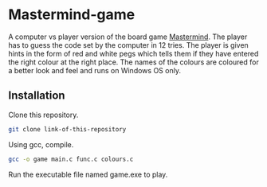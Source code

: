 # Mastermind-game

A computer vs player version of the board game [Mastermind](https://en.wikipedia.org/wiki/Mastermind_(board_game)).
The player has to guess the code set by the computer in 12 tries. The player is given hints in the form of red and white pegs which tells them if they have entered the right colour at the right place.
The names of the colours are coloured for a better look and feel and runs on Windows OS only.

## Installation

Clone this repository.
```bash
git clone link-of-this-repository
```
Using gcc, compile.
```bash
gcc -o game main.c func.c colours.c
```
Run the executable file named game.exe to play.
